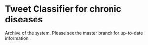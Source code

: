 # Tweet Classifier for chronic diseases

Archive of the system. Please see the master branch for up-to-date information
